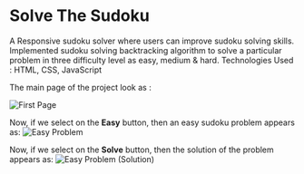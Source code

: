 # Solve The Sudoku
A Responsive sudoku solver where users can improve sudoku solving skills. Implemented sudoku solving backtracking algorithm to solve a particular problem in three difficulty level as easy, medium &amp; hard.
Technologies Used : HTML, CSS, JavaScript

The main page of the project look as :

![First Page](https://user-images.githubusercontent.com/57001832/151976969-cf193df4-cf8e-4e35-8b84-f8da8e291264.png)

Now, if we select on the **Easy** button, then an easy sudoku problem appears as:
![Easy Problem](https://user-images.githubusercontent.com/57001832/151977092-004d34c4-04f4-4afe-b120-0ce2680dd814.png)

Now, if we select on the **Solve** button, then the solution of the problem appears as:
![Easy Problem (Solution)](https://user-images.githubusercontent.com/57001832/151977261-7c4424e3-755d-4d3f-98b7-d5975000e6ea.png)
